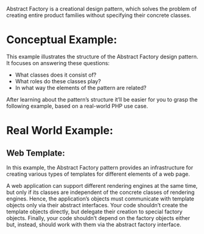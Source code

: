Abstract Factory is a creational design pattern, which solves the problem of creating entire product families without specifying their concrete classes.

# Conceptual Example:
This example illustrates the structure of the Abstract Factory design pattern. It focuses on answering these questions:
* What classes does it consist of?
* What roles do these classes play?
* In what way the elements of the pattern are related?

After learning about the pattern’s structure it’ll be easier for you to grasp the following example, based on a real-world PHP use case.

# Real World Example:
## Web Template:
In this example, the Abstract Factory pattern provides an infrastructure for creating various types of templates for different elements of a web page.

A web application can support different rendering engines at the same time, but only if its classes are independent of the concrete classes of rendering engines. Hence, the application’s objects must communicate with template objects only via their abstract interfaces. Your code shouldn’t create the template objects directly, but delegate their creation to special factory objects. Finally, your code shouldn’t depend on the factory objects either but, instead, should work with them via the abstract factory interface.
